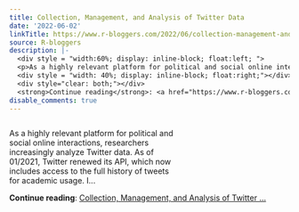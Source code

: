 ```yaml
---
title: Collection, Management, and Analysis of Twitter Data
date: '2022-06-02'
linkTitle: https://www.r-bloggers.com/2022/06/collection-management-and-analysis-of-twitter-data/
source: R-bloggers
description: |-
  <div style = "width:60%; display: inline-block; float:left; ">
  <p>As a highly relevant platform for political and social online interactions, researchers increasingly analyze Twitter data. As of 01/2021, Twitter renewed its API, which now includes access to the full history of tweets for academic usage. I...</p></div>
  <div style = "width: 40%; display: inline-block; float:right;"></div>
  <div style="clear: both;"></div>
  <strong>Continue reading</strong>: <a href="https://www.r-bloggers.com/2022/06/collection-management-and-analysis-of-twitter-data/">Collection, Management, and Analysis of Twitter  ...
disable_comments: true
---
```

<div style = "width:60%; display: inline-block; float:left; ">
<p>As a highly relevant platform for political and social online interactions, researchers increasingly analyze Twitter data. As of 01/2021, Twitter renewed its API, which now includes access to the full history of tweets for academic usage. I...</p></div>
<div style = "width: 40%; display: inline-block; float:right;"></div>
<div style="clear: both;"></div>
<strong>Continue reading</strong>: <a href="https://www.r-bloggers.com/2022/06/collection-management-and-analysis-of-twitter-data/">Collection, Management, and Analysis of Twitter  ...
